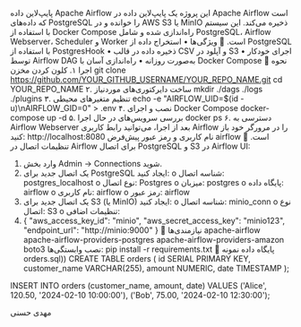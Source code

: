پایپ‌لاین داده Apache Airflow
این پروژه یک پایپ‌لاین داده در Apache Airflow است که داده‌های PostgreSQL را خوانده و در AWS S3 یا MinIO ذخیره می‌کند. این سیستم با استفاده از Docker Compose راه‌اندازی شده و شامل PostgreSQL، Airflow Webserver، Scheduler و Worker است.
📌 ویژگی‌ها
•	استخراج داده از PostgreSQL با استفاده از PostgresHook
•	ذخیره داده در قالب CSV و آپلود در S3
•	اجرای خودکار توسط Airflow DAG به‌صورت روزانه
•	راه‌اندازی آسان با Docker Compose
🚀 نحوه اجرا
۱. کلون کردن مخزن
git clone https://github.com/YOUR_GITHUB_USERNAME/YOUR_REPO_NAME.git
cd YOUR_REPO_NAME
۲. ساخت دایرکتوری‌های موردنیاز
mkdir ./dags ./logs ./plugins
۳. تنظیم متغیرهای محیطی
echo -e "AIRFLOW_UID=$(id -u)\nAIRFLOW_GID=0" > .env
۴. نصب و اجرای Docker Compose
docker-compose up -d
۵. بررسی سرویس‌های در حال اجرا
docker ps
۶. دسترسی به Airflow Webserver
بعد از اجرا، می‌توانید رابط کاربری Airflow را در مرورگر خود باز کنید:
http://localhost:8080
نام کاربری و رمز عبور پیش‌فرض airflow است.
🔗 تنظیمات اتصال در Airflow
برای اتصال PostgreSQL و S3 در Airflow UI:
1.	وارد بخش Admin → Connections شوید.
2.	یک اتصال جدید برای PostgreSQL ایجاد کنید: 
o	شناسه اتصال: postgres_localhost
o	نوع اتصال: Postgres
o	میزبان: postgres
o	پایگاه داده: airflow
o	نام کاربری: airflow
o	رمز عبور: airflow
3.	یک اتصال جدید برای S3 (یا MinIO) ایجاد کنید: 
o	شناسه اتصال: minio_conn
o	نوع اتصال: S3
o	تنظیمات اضافی:
4.	{ "aws_access_key_id": "minio", "aws_secret_access_key": "minio123", "endpoint_url": "http://minio:9000" }
📜 نیازمندی‌ها
apache-airflow
apache-airflow-providers-postgres
apache-airflow-providers-amazon
boto3
نصب وابستگی‌ها:
pip install -r requirements.txt
📂 پایگاه داده نمونه orders.sql))
CREATE TABLE orders (
    id SERIAL PRIMARY KEY,
    customer_name VARCHAR(255),
    amount NUMERIC,
    date TIMESTAMP
);

INSERT INTO orders (customer_name, amount, date)
VALUES ('Alice', 120.50, '2024-02-10 10:00:00'),
       ('Bob', 75.00, '2024-02-10 12:30:00');




مهدی حسنی
